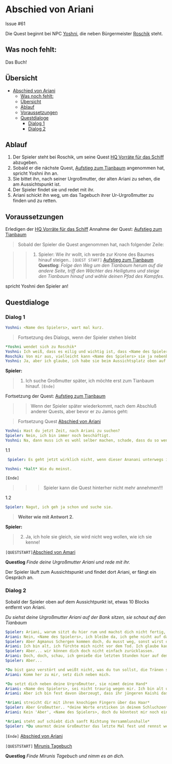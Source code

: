 # Abschied von Ariani

Issue #61

Die Quest beginnt bei NPC [Yoshni](#yoshni), die neben Bürgermeister [Roschik](#roschik) steht.

## Was noch fehlt:

Das Buch!

## Übersicht 

- [Abschied von Ariani](#abschied-von-ariani)
  - [Was noch fehlt:](#was-noch-fehlt)
  - [Übersicht](#%C3%BCbersicht)
  - [Ablauf](#ablauf)
  - [Voraussetzungen](#voraussetzungen)
  - [Questdialoge](#questdialoge)
    - [Dialog 1](#dialog-1)
    - [Dialog 2](#dialog-2)

## Ablauf

1. Der Spieler steht bei Roschik, um seine Quest [HQ Vorräte für das Schiff](../2-vorraete-fuer-das-schiff/README.md) abzugeben.
2. Sobald er die nächste Quest, [Aufstieg zum Tianbaum](../3-aufstieg-zum-tianbaum/README.md) angenommen hat, spricht Yoshni ihn an.
3. Sie bittet ihn, nach seiner Urgroßmutter, der alten Ariani zu sehen, die am Aussichtspunkt ist.
4. Der Spieler findet sie und redet mit ihr.
5. Ariani schickt ihn weg, um das Tagebuch ihrer Ur-Urgroßmutter zu finden und zu retten. 

## Voraussetzungen

Erledigen der [HQ Vorräte für das Schiff](../2-vorraete-fuer-das-schiff/README.md)
Annahme der Quest: [Aufstieg zum Tianbaum](../3-aufstieg-zum-tianbaum/README.md)

> Sobald der Spieler die Quest angenommen hat, nach folgender Zeile:

> > 1. Spieler: Wie ihr wollt, ich werde zur Krone des Baumes hinauf steigen.. `[QUEST START]` [Aufstieg zum Tianbaum](#aufstieg-zum-tianbaum)  
**Questlog**: *Folge den Weg um den Tianbaum herum auf die andere Seite, triff den Wächter des Heiligtums und steige den Tianbaum hinauf und wähle deinen Pfad des Kampfes.*

spricht Yoshni den Spieler an! 

## Questdialoge

### Dialog 1

```yml
Yoshni: <Name des Spielers>, wart mal kurz. 
```

> Fortsetzung des Dialogs, wenn der Spieler stehen bleibt

```yml
*Yoshni wendet sich zu Roschik*
Yoshni: Ich weiß, dass es eilig und wichtig ist, dass <Name des Spielers> zum Tianbaum hinaufsteigt, aber ich mache mir Sorgen um Ariani. Könnte er sie nicht vorher suchen, sie braucht doch länger als wir, bis sie zum Schiff kommt und sie ist schießlich seine Urgroßmutter. 
Roschik: Von mir aus, vielleicht kann <Name des Spielers> sie ja nebenbei suchen, ihr Haus liegt ja am Weg. 
Yoshni: Ja, aber ich glaube, ich habe sie beim Aussichtsplatz oben auf der Klippe gesehen, vielleicht schaust du da erst nach, <Name des Spielers>.
```
**Spieler:**

> 1. Ich suche Großmutter später, ich möchte erst zum Tianbaum hinauf.  `[Ende]`

Fortsetzung der Quest: [Aufstieg zum Tianbaum](../3-aufstieg-zum-tianbaum/README.md)

 

>> Wenn der Spieler später wiederkommt, nach dem Abschluß anderer Quests, aber bevor er zu Jamos geht:

> Fortsetzung Quest [Abschied von Ariani](#abschied-von-ariani)

```yml
Yoshni: Hast du jetzt Zeit, nach Ariani zu suchen?
Spieler: Nein, ich bin immer noch beschäftigt.
Yoshni: Na, dann muss ich es wohl selber machen, schade, dass du so wenig für deine Großmutter übrig hast.
``` 


1.1
```yml
 Spieler: Es geht jetzt wirklich nicht, wenn dieser Ananani unterwegs ist, Großmutter schafft das schon alleine.

Yoshni: *kalt* Wie du meinst.
```

`[Ende]`

>>> Spieler kann die Quest hinterher nicht mehr annehmen!!!

1.2

```yml
Spieler: Nagut, ich geh ja schon und suche sie. 
```

>**Weiter wie mit Antwort 2.** 


**Spieler:**

> 2. Ja, ich hole sie gleich, sie wird nicht weg wollen, wie ich sie kenne!

`[QUESTSTART]`[Abschied von Amari](#abschied-von-amari)

**Questlog**  *Finde deine Urgroßmutter Ariani und rede mit ihr.*

Der Spieler läuft zum Aussichtspunkt und findet dort Ariani, er fängt ein Gespräch an. 

### Dialog 2

Sobald der Spieler oben auf dem Aussichtpunkt ist, etwas 10 Blocks entfernt von Ariani.

*Du siehst deine Urgroßmutter Ariani auf der Bank sitzen, sie schaut auf den Tianbaum*

```yml
Spieler: Ariani, warum sitzt du hier rum und machst dich nicht fertig, warum bist du noch nicht auf dem Schiff? Soll ich dir helfen, dorthin zu kommen?
Ariani: Nein, <Name des Spielers>, ich bleibe da, ich gehe nicht auf das Schiff.
Spieler: Aber Agmanus Schergen kommen doch, du musst weg, sonst wirst du sterben.
Ariani: Ich bin alt, ich fürchte mich nicht vor dem Tod. Ich glaube kaum, dass ich die Schiffsreise überleben würde. Und noch weniger die Strapazen eines Lebens in einem fremden Land.
Spieler: Aber... wir können dich doch nicht einfach zurücklassen.
Ariani: Doch, doch, schau, ich genieße die letzten Stunden hier auf dem Aussichtspunkt und dann gehe ich ein letztes Mal hinauf in den Tianbaum. Ich habe mein ganzes, langes Leben hier verbracht, ich will auch hier sterben.
Spieler: Aber...

*Du bist ganz verstört und weißt nicht, was du tun sollst, die Tränen stehen dir in den Augen*
Ariani: Komm her zu mir, setz dich neben mich.

*Du setzt dich neben deine Urgroßmutter, sie nimmt deine Hand*
Ariani: <Name des Spielers>, sei nicht traurig wegen mir. Ich bin alt und habe ein glückliches Leben geführt. Und nun ist meine Zeit gekommen, zu gehen. Aber ihr Jungen, ihr müsst fliehen, denn Agnatus ist zu böse und stark, als dass ihr ihm hier wiederstehen könntet. 
Ariani: Aber ich bin fest davon überzeugt, dass ihr jüngeren Kaishi das Unglück, die erneute Flucht gut überleben werdet. Wir sind hier mit dem Segen des Tianbaumes in den letzten vierhundert Jahren ein starkes Volk geworden, auch wenn wir friedlich sind. Das heißt nicht, dass wir uns nicht zu wehren wissen. Aber manchmal heißt klug zu sein, auszuweichen, auch wenn andere Völker das als feige Flucht bezeichnen würden. Glaube das nicht! Und nun geh. Der Segen des Tianbaumes sei mit dir. 

*Ariani streicht dir mit ihren knochigen Fingern über das Haar*
Spieler: Aber Großmutter.. *deine Worte ersticken in deinem Schluchzen*
Ariani: Kein 'Aber', <Name des Spielers>, doch du könntest mir noch einen Gefallen tun. In meinem Haus - du weißt doch, wo ich jetzt wohne - gleich links hoch nach dem Aufgang zu Mairis und Roschiks Haus, da liegt das Tagebuch meiner Ur-Urgroßmutter Miruni. Sie lebte noch auf [Name des Kontinents] und hat die letzten Tage beschrieben, bis sie weggezogen sind, dann die Seereise und die Ankunft hier auf Ankanor vor 400 Jahren. Es wäre schade, wenn das Tagebuch den Kaishi verloren gehen würde. Hole es und nimm es mit, für dich und deine Kinder. Und dann lebe wohl!

*Ariani steht auf schiebt dich sanft Richtung Versammlunshalle*
Spieler: *Du umarmst deine Großmutter das letzte Mal fest und rennst weg. Unten angekommen schaust du zurück und siehst sie fröhlich winken. Dieses Bild wird dir ewig in Erinnerung bleiben*
```

`[Ende]` [Abschied von Ariani](#abschied-von-ariani)

`[QUESTSTART]` [Mirunis Tagebuch](#mirunis-tagebuch)

**Questlog** *Finde Mirunis Tagebuch und nimm es an dich.*








